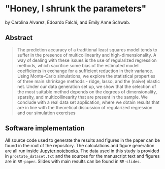 # "Honey, I shrunk the parameters"
by
Carolina Alvarez,
Edoardo Falchi, and
Emily Anne Schwab.

## Abstract

> The prediction accuracy of a traditional least squares model tends to suffer in the presence of multicollinearity and high-dimensionality.  A way of dealing with these issues is the use of regularized regression methods, which sacrifice some bias of the estimated model coefficients in exchange for a sufficient reduction in their variance. Using Monte-Carlo simulations, we explore the statistical properties of three main shrinkage methods - ridge, lasso, and the (naive) elastic net.  Under our data generation set up, we show that the selection of the most suitable method depends on the degrees of dimensionality, sparsity, and multicollinearity that are present in the sample.  We conclude with a real data set application, where we obtain results that are in line with the theoretical discussion of regularized regression and our simulation exercises

## Software implementation

All source code used to generate the results and figures in the paper can be found in the root of the repository.
The calculations and figure generation are all run inside
[Jupyter notebooks](http://jupyter.org/).
The data used in this study is provided in `prostate_dataset.txt` and the sources for the
manuscript text and figures are in `RM-paper`. Slides with main results can be found in `RM-slides`.
